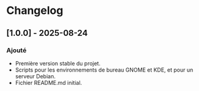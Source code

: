 # Changelog

## [1.0.0] - 2025-08-24
### Ajouté
- Première version stable du projet.
- Scripts pour les environnements de bureau GNOME et KDE, et pour un serveur Debian.
- Fichier README.md initial.
